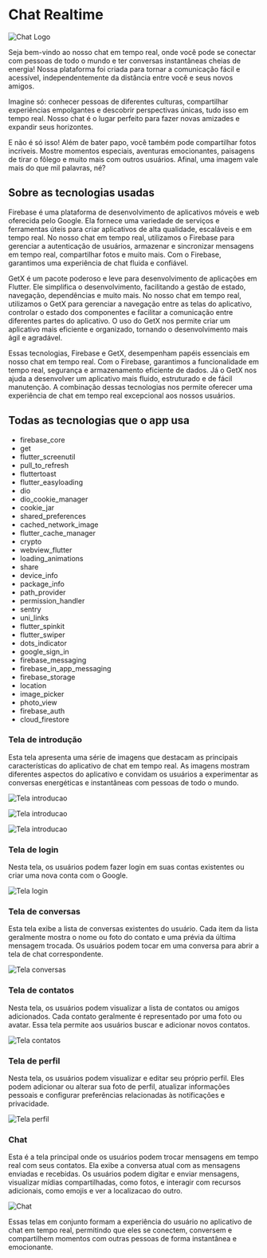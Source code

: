 # Chat Realtime
![Chat Logo](https://raw.githubusercontent.com/Matheus-hora48/flutter-chat/main/assets/icons/logo.png)

Seja bem-vindo ao nosso chat em tempo real, onde você pode se conectar com pessoas de todo o mundo e ter conversas instantâneas cheias de energia! Nossa plataforma foi criada para tornar a comunicação fácil e acessível, independentemente da distância entre você e seus novos amigos.

Imagine só: conhecer pessoas de diferentes culturas, compartilhar experiências empolgantes e descobrir perspectivas únicas, tudo isso em tempo real. Nosso chat é o lugar perfeito para fazer novas amizades e expandir seus horizontes.

E não é só isso! Além de bater papo, você também pode compartilhar fotos incríveis. Mostre momentos especiais, aventuras emocionantes, paisagens de tirar o fôlego e muito mais com outros usuários. Afinal, uma imagem vale mais do que mil palavras, né?

## Sobre as tecnologias usadas

Firebase é uma plataforma de desenvolvimento de aplicativos móveis e web oferecida pelo Google. Ela fornece uma variedade de serviços e ferramentas úteis para criar aplicativos de alta qualidade, escaláveis e em tempo real. No nosso chat em tempo real, utilizamos o Firebase para gerenciar a autenticação de usuários, armazenar e sincronizar mensagens em tempo real, compartilhar fotos e muito mais. Com o Firebase, garantimos uma experiência de chat fluida e confiável.

GetX é um pacote poderoso e leve para desenvolvimento de aplicações em Flutter. Ele simplifica o desenvolvimento, facilitando a gestão de estado, navegação, dependências e muito mais. No nosso chat em tempo real, utilizamos o GetX para gerenciar a navegação entre as telas do aplicativo, controlar o estado dos componentes e facilitar a comunicação entre diferentes partes do aplicativo. O uso do GetX nos permite criar um aplicativo mais eficiente e organizado, tornando o desenvolvimento mais ágil e agradável.

Essas tecnologias, Firebase e GetX, desempenham papéis essenciais em nosso chat em tempo real. Com o Firebase, garantimos a funcionalidade em tempo real, segurança e armazenamento eficiente de dados. Já o GetX nos ajuda a desenvolver um aplicativo mais fluido, estruturado e de fácil manutenção. A combinação dessas tecnologias nos permite oferecer uma experiência de chat em tempo real excepcional aos nossos usuários.

## Todas as tecnologias que o app usa

- firebase_core
- get
- flutter_screenutil
- pull_to_refresh
- fluttertoast
- flutter_easyloading
- dio
- dio_cookie_manager
- cookie_jar
- shared_preferences
- cached_network_image
- flutter_cache_manager
- crypto
- webview_flutter
- loading_animations
- share
- device_info
- package_info
- path_provider
- permission_handler
- sentry
- uni_links
- flutter_spinkit
- flutter_swiper
- dots_indicator
- google_sign_in
- firebase_messaging
- firebase_in_app_messaging
- firebase_storage
- location
- image_picker
- photo_view
- firebase_auth
- cloud_firestore

### Tela de introdução

Esta tela apresenta uma série de imagens que destacam as principais características do aplicativo de chat em tempo real. As imagens mostram diferentes aspectos do aplicativo e convidam os usuários a experimentar as conversas energéticas e instantâneas com pessoas de todo o mundo.

![Tela introducao](https://raw.githubusercontent.com/Matheus-hora48/flutter-chat/main/image-app/3.png)

![Tela introducao](https://raw.githubusercontent.com/Matheus-hora48/flutter-chat/main/image-app/4.png)

![Tela introducao](https://raw.githubusercontent.com/Matheus-hora48/flutter-chat/main/image-app/5.png)

### Tela de login

Nesta tela, os usuários podem fazer login em suas contas existentes ou criar uma nova conta com o Google.

![Tela login](https://raw.githubusercontent.com/Matheus-hora48/flutter-chat/main/image-app/6.png)

### Tela de conversas

Esta tela exibe a lista de conversas existentes do usuário. Cada item da lista geralmente mostra o nome ou foto do contato e uma prévia da última mensagem trocada. Os usuários podem tocar em uma conversa para abrir a tela de chat correspondente.

![Tela conversas](https://raw.githubusercontent.com/Matheus-hora48/flutter-chat/main/image-app/7.png)

### Tela de contatos

Nesta tela, os usuários podem visualizar a lista de contatos ou amigos adicionados. Cada contato geralmente é representado por uma foto ou avatar. Essa tela permite aos usuários buscar e adicionar novos contatos.

![Tela contatos](https://raw.githubusercontent.com/Matheus-hora48/flutter-chat/main/image-app/8.png)

### Tela de perfil

Nesta tela, os usuários podem visualizar e editar seu próprio perfil. Eles podem adicionar ou alterar sua foto de perfil, atualizar informações pessoais e configurar preferências relacionadas às notificações e privacidade.

![Tela perfil](https://raw.githubusercontent.com/Matheus-hora48/flutter-chat/main/image-app/9.png)

### Chat

Esta é a tela principal onde os usuários podem trocar mensagens em tempo real com seus contatos. Ela exibe a conversa atual com as mensagens enviadas e recebidas. Os usuários podem digitar e enviar mensagens, visualizar mídias compartilhadas, como fotos, e interagir com recursos adicionais, como emojis e ver a localizacao do outro.

![Chat](https://raw.githubusercontent.com/Matheus-hora48/flutter-chat/main/image-app/10.png)

Essas telas em conjunto formam a experiência do usuário no aplicativo de chat em tempo real, permitindo que eles se conectem, conversem e compartilhem momentos com outras pessoas de forma instantânea e emocionante.
